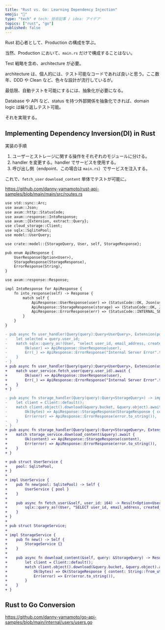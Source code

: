 ```yaml
---
title: "Rust vs. Go: Learning Dependency Injection"
emoji: "🚀"
type: "tech" # tech: 技術記事 / idea: アイデア
topics: ["rust", "go"]
published: false
---
```

Rust 初心者として、Production の構成を学ぶ。

当然、Production において、`main.rs` だけで構成することはない。

Test 戦略を含め、architecture が必要。

architecture は、個人的には、テスト可能なコードであれば良いと思う。ここ数年、DDD や Clean など、色々な設計が流行しているが。

最低限、自動テストを可能にするには、抽象化が必要になる。

Database や API など、status を持つ外部関係を抽象化できれば、domain logic は繰り返しテスト可能。

それを実現する。

## Implementing Dependency Inversion(DI) in Rust
実装の手順
1. ユーザーとストレージに関する操作をそれぞれのモジュールに分ける。
1. handler を変更する。handler でサービスを使用する。
1. 呼び出し側（endpoint、この場合は `main.rs`）でサービスを注入する。

これで、`fetch_user` `download_content` 単体でテストが可能に。

https://github.com/danny-yamamoto/rust-api-samples/blob/main/main/src/routes.rs

```diff
use std::sync::Arc;
use axum::Json;
use axum::http::StatusCode;
use axum::response::IntoResponse;
use axum::{Extension, extract::Query};
use cloud_storage::Client;
use sqlx::SqlitePool;
use model::UserQuery;

use crate::model::{StorageQuery, User, self, StorageResponse};

pub enum ApiResponse {
    UserResponse(Option<User>),
    StorageResponse(StorageResponse),
    ErrorResponse(String),
}

use axum::response::Response;

impl IntoResponse for ApiResponse {
    fn into_response(self) -> Response {
        match self {
            ApiResponse::UserResponse(user) => (StatusCode::OK, Json(user)).into_response(),
            ApiResponse::StorageResponse(storage) => (StatusCode::OK, Json(storage)).into_response(),
            ApiResponse::ErrorResponse(err) => (StatusCode::INTERNAL_SERVER_ERROR, Json(err)).into_response(),
        }
    }
}

- pub async fn user_handler(Query(query):Query<UserQuery>, Extension(pool):Extension<Arc<SqlitePool>>) -> impl IntoResponse {
-    let selected = query.user_id;
-    match sqlx::query_as!(User, "select user_id, email_address, created_at, deleted, settings from users where user_id = ?", selected).fetch_optional(&*pool).await {
-        Ok(user) => ApiResponse::UserResponse(user),
-        Err(_) => ApiResponse::ErrorResponse("Internal Server Error".to_string()),
-    }
- }
+ pub async fn user_handler(Query(query):Query<UserQuery>, Extension(user_service):Extension<Arc<UserService>>) -> impl IntoResponse {
+    match user_service.fetch_user(query.user_id).await {
+        Ok(user) => ApiResponse::UserResponse(user),
+        Err(_) => ApiResponse::ErrorResponse("Internal Server Error".to_string()),
+    }
+ }

- pub async fn storage_handler(Query(query):Query<StorageQuery>) -> impl IntoResponse {
-    let client = Client::default();
-    match client.object().download(&query.bucket, &query.object).await {
-        Ok(bytes) => ApiResponse::StorageResponse(StorageResponse { content: String::from_utf8_lossy(&bytes).to_string() }),
-        Err(error) => ApiResponse::ErrorResponse(error.to_string()),
-    }
- }
+ pub async fn storage_handler(Query(query):Query<StorageQuery>, Extension(storage_service):Extension<Arc<StorageService>>) -> impl IntoResponse {
+    match storage_service.download_content(&query).await {
+        Ok(content) => ApiResponse::StorageResponse(content),
+        Err(error) => ApiResponse::ErrorResponse(error.to_string()),
+    }
+ }

+ pub struct UserService {
+    pool: SqlitePool,
+ }
+
+ impl UserService {
+    pub fn new(pool: SqlitePool) -> Self {
+        UserService { pool }
+    }
+
+    pub async fn fetch_user(&self, user_id: i64) -> Result<Option<User>, sqlx::Error> {
+        sqlx::query_as!(User, "SELECT user_id, email_address, created_at, deleted, settings FROM users WHERE user_id = ?", user_id).fetch_optional(&self.pool).await
+    }
+ }
+
+ pub struct StorageService;
+
+ impl StorageService {
+    pub fn new() -> Self {
+        StorageService {}
+    }
+
+    pub async fn download_content(&self, query: &StorageQuery) -> Result<StorageResponse, String> {
+        let client = Client::default();
+        match client.object().download(&query.bucket, &query.object).await {
+            Ok(bytes) => Ok(StorageResponse { content: String::from_utf8_lossy(&bytes).to_string() }),
+            Err(error) => Err(error.to_string()),
+        }
+    }
+ }
```

## Rust to Go Conversion

https://github.com/danny-yamamoto/go-api-samples/blob/main/internal/users/users.go

```diff
```
